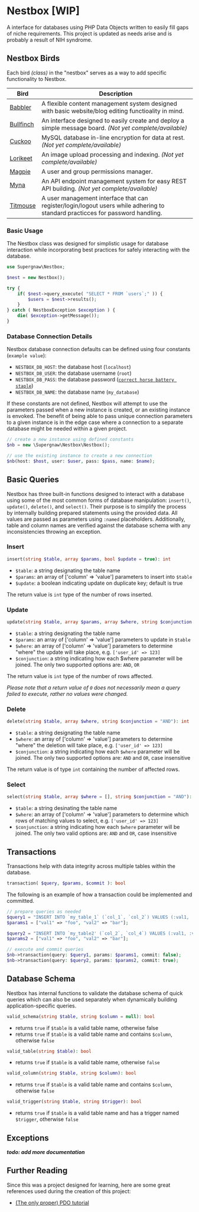 # Nestbox [WIP]

A interface for databases using PHP Data Objects written to easily fill gaps of niche requirements. This project is
updated as needs arise and is probably a result of NIH syndrome.

## Nestbox Birds

Each bird *(class)* in the "nestbox" serves as a way to add specific functionality to Nestbox.

| Bird                             | Description                                                                                                                   |
|----------------------------------|-------------------------------------------------------------------------------------------------------------------------------|
| [Babbler](Babbler/readme.md)     | A flexible content management system designed with basic website/blog editing functioality in mind.                           |
| [Bullfinch](Bullfinch/readme.md) | An interface designed to easily create and deploy a simple message board. *(Not yet complete/available)*                      |
| [Cuckoo](Cuckoo/readme.md)       | MySQL database in-line encryption for data at rest. *(Not yet complete/available)*                                            |
| [Lorikeet](Lorikeet/readme.md)   | An image upload processing and indexing. *(Not yet complete/available)*                                                       |
| [Magpie](Magpie/readme.md)       | A user and group permissions manager.                                                                                         |
| [Myna](Myna/readme.md)           | An API endpoint management system for easy REST API building. *(Not yet complete/available)*                                  |
| [Titmouse](Titmouse/readme.md)   | A user management interface that can register/login/logout users while adhering to standard practicces for password handling. |

### Basic Usage

The Nestbox class was designed for simplistic usage for database interaction while incorporating best practices for
safely interacting with the database.

```php
use Supergnaw\Nestbox;

$nest = new Nestbox();

try {
    if( $nest->query_execute( "SELECT * FROM `users`;" )) {
        $users = $nest->results();
    }
} catch ( NestboxException $exception ) {
    die( $exception->getMessage());
}
```

### Database Connection Details

Nestbox database connection defaults can be defined using four constants (`example value`):

- `NESTBOX_DB_HOST`: the database host (`localhost`)
- `NESTBOX_DB_USER`: the database username (`root`)
- `NESTBOX_DB_PASS`: the database password ([`correct horse battery staple`](https://xkcd.com/936/))
- `NESTBOX_DB_NAME`: the database name (`my_database`)

If these constants are not defined, Nestbox will attempt to use the parameters passed when a new instance is created, or
an existing instance is envoked. The benefit of being able to pass unique connection parameters to a given instance is
in the edge case where a connection to a separate database might be needed within a given project.

```php
// create a new instance using defined constants
$nb = new \Supergnaw\Nestbox\Nestbox();

// use the existing instance to create a new connection
$nb(host: $host, user: $user, pass: $pass, name: $name);
```

## Basic Queries

Nestbox has three built-in functions designed to interact with a database using some of the most common forms of
database manipulation: `insert()`, `update()`, `delete()`, and `select()`. Their purpose is to simplify the process by
internally
building prepared statements using the provided data. All values are passed as parameters using `:named` placeholders.
Additionally, table and column names are verified against the database schema with any inconsistencies throwing an
exception.

### Insert

```php
insert(string $table, array $params, bool $update = true): int
```

- `$table`: a string designating the table name
- `$params`: an array of ['column' => 'value'] parameters to insert into `$table`
- `$update`: a boolean indicating update on duplicate key; default is true

The return value is `int` type of the number of rows inserted.

### Update

```php
update(string $table, array $params, array $where, string $conjunction = "AND"): int
```

- `$table`: a string designating the table name
- `$params`: an array of ['column' => 'value'] parameters to update in `$table`
- `$where`: an array of ['column' => 'value'] parameters to determine "where" the update will take place,
  e.g. `['user_id' => 123]`
- `$conjunction`: a string indicating how each $where parameter will be joined. The only two supported options
  are: `AND`, `OR`

The return value is `int` type of the number of rows affected.

*Please note that a return value of `0` does not necessarily mean a query failed to execute, rather no values were changed.*

### Delete

```php
delete(string $table, array $where, string $conjunction = "AND"): int
```

- `$table`: a string designating the table name
- `$where`: an array of ['column' => 'value'] parameters to determine "where" the deletion will take place,
  e.g. `['user_id' => 123]`
- `$conjunction`: a string indicating how each `$where` parameter will be joined. The only two supported options
  are: `AND` and `OR`, case insensitive

The return value is of type `int` containing the number of affected rows.

### Select

```php
select(string $table, array $where = [], string $conjunction = "AND"): array
```

- `$table`: a string desinating the table name
- `$where`: an array of ['column' => 'value'] parameters to determine which rows of matching values to select,
  e.g. `['user_id' => 123]`
- `$conjunction`: a string indicating how each `$where` parameter will be joined. The only two valid options
  are: `AND` and `OR`, case insensitive

## Transactions

Transactions help with data integrity across multiple tables within the database.

```php
transaction( $query, $params, $commit ): bool
```

The following is an example of how a transaction could be implemented and committed.

```php
// prepare queries as needed
$query1 = "INSERT INTO `my_table_1` (`col_1`, `col_2`) VALUES (:val1, :val2);";
$params1 = ["val1" => "foo", "val2" => "bar"];

$query2 = "INSERT INTO `my_table2' (`col_2`, `col_4`) VALUES (:val1, :val2);";
$params2 = ["val1" => "foo", "val2" => "bar"];

// execute and commit queries
$nb->transaction(query: $query1, params: $params1, commit: false);
$nb->transaction(query: $query2, params: $params2, commit: true);
```

## Database Schema

Nestbox has internal functions to validate the database schema of quick queries which can also be used separately when
dynamically building application-specific queries.

```php
valid_schema(string $table, string $column = null): bool
````

* returns `true` if `$table` is a valid table name, otherwise false
* returns `true` if `$table` is a valid table name and contains `$column`, otherwise `false`

```php
valid_table(string $table): bool
````

* returns `true` if `$table` is a valid table name, otherwise `false`

```php
valid_column(string $table, string $column): bool
````

* returns `true` if `$table` is a valid table name and contains `$column`, otherwise `false`

```php
valid_trigger(string $table, string $trigger): bool
````

* returns `true` if `$table` is a valid table name and has a trigger named `$trigger`, otherwise `false`

## Exceptions

***todo: add more documentation***

## Further Reading

Since this was a project designed for learning, here are some great references used during the creation of this project:

- [(The only proper) PDO tutorial](https://phpdelusions.net/pdo)
